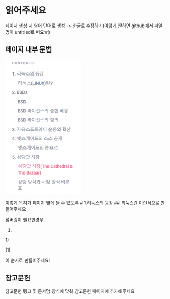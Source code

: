 # 읽어주세요

페이지 생성 시 영어 단어로 생성 -&gt; 한글로 수정하기\(이렇게 안하면 github에서 파일명이 untitled로 떠요ㅠ\)



## 페이지 내부 문법

![](../.gitbook/assets/d.png)

이렇게 목차가 페이지 옆에 뜰 수 있도록 \# 1.리눅스의 등장 \#\# 리눅스란 이런식으로 만들어주세요

넘버링이 필요한경우 

1. 

1\)

\(1\) 

이 순서로 만들어주세요!



## 참고문헌

참고문헌 링크 및 문서명 양식에 맞춰 참고문헌 페이지에 추가해주세요



